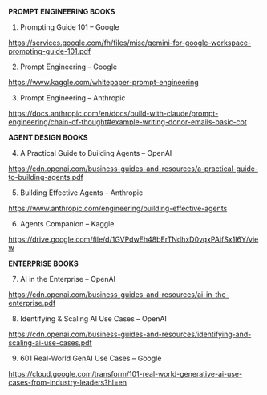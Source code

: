 **PROMPT ENGINEERING BOOKS**

1. Prompting Guide 101 – Google 

https://services.google.com/fh/files/misc/gemini-for-google-workspace-prompting-guide-101.pdf

2. Prompt Engineering – Google 

https://www.kaggle.com/whitepaper-prompt-engineering

3. Prompt Engineering – Anthropic 

https://docs.anthropic.com/en/docs/build-with-claude/prompt-engineering/chain-of-thought#example-writing-donor-emails-basic-cot


**AGENT DESIGN BOOKS**

4. A Practical Guide to Building Agents – OpenAI 

https://cdn.openai.com/business-guides-and-resources/a-practical-guide-to-building-agents.pdf

5. Building Effective Agents – Anthropic 

https://www.anthropic.com/engineering/building-effective-agents

6. Agents Companion – Kaggle 

https://drive.google.com/file/d/1GVPdwEh48bErTNdhxD0vqxPAifSx1I6Y/view


**ENTERPRISE BOOKS**

7. AI in the Enterprise – OpenAI 

https://cdn.openai.com/business-guides-and-resources/ai-in-the-enterprise.pdf

8. Identifying & Scaling AI Use Cases – OpenAI

https://cdn.openai.com/business-guides-and-resources/identifying-and-scaling-ai-use-cases.pdf

9. 601 Real-World GenAI Use Cases – Google 

https://cloud.google.com/transform/101-real-world-generative-ai-use-cases-from-industry-leaders?hl=en
